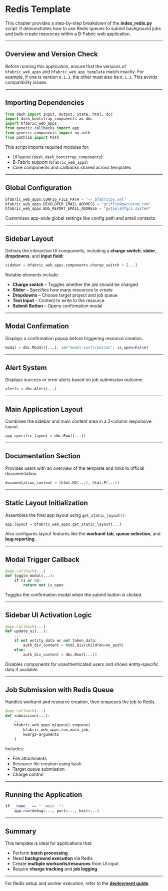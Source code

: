 # Redis Template

This chapter provides a step-by-step breakdown of the **index_redis.py** script. It demonstrates how to use Redis queues to submit background jobs and bulk-create resources within a B-Fabric web application.

---

## Overview and Version Check

Before running this application, ensure that the versions of `bfabric_web_apps` and `bfabric_web_app_template` match exactly. For example, if one is version `0.1.3`, the other must also be `0.1.3`. This avoids compatibility issues.

---

## Importing Dependencies

```python
from dash import Input, Output, State, html, dcc
import dash_bootstrap_components as dbc
import bfabric_web_apps
from generic.callbacks import app
from generic.components import no_auth
from pathlib import Path
```

This script imports required modules for:
- UI layout (`dash`, `dash_bootstrap_components`)
- B-Fabric support (`bfabric_web_apps`)
- Core components and callbacks shared across templates

---

## Global Configuration

```python
bfabric_web_apps.CONFIG_FILE_PATH = "~/.bfabricpy.yml"
bfabric_web_apps.DEVELOPER_EMAIL_ADDRESS = "griffin@gwcustom.com"
bfabric_web_apps.BUG_REPORT_EMAIL_ADDRESS = "gwtools@fgcz.system"
```

Customizes app-wide global settings like config path and email contacts.

---

## Sidebar Layout

Defines the interactive UI components, including a **charge switch**, **slider**, **dropdowns**, and **input field**:

```python
sidebar = bfabric_web_apps.components.charge_switch + [...]
```

Notable elements include:
- **Charge switch** – Toggles whether the job should be charged
- **Slider** – Specifies how many resources to create
- **Dropdowns** – Choose target project and job queue
- **Text Input** – Content to write to the resource
- **Submit Button** – Opens confirmation modal

---

## Modal Confirmation

Displays a confirmation popup before triggering resource creation.

```python
modal = dbc.Modal([...], id="modal-confirmation", is_open=False)
```

---

## Alert System

Displays success or error alerts based on job submission outcome.

```python
alerts = dbc.Alert(...)
```

---

## Main Application Layout

Combines the sidebar and main content area in a 2-column responsive layout.

```python
app_specific_layout = dbc.Row([...])
```

---

## Documentation Section

Provides users with an overview of the template and links to official documentation.

```python
documentation_content = [html.H2(...), html.P(...)]
```

---

## Static Layout Initialization

Assembles the final app layout using `get_static_layout()`:

```python
app.layout = bfabric_web_apps.get_static_layout(...)
```

Also configures layout features like the **workunit tab**, **queue selection**, and **bug reporting**.

---

## Modal Trigger Callback

```python
@app.callback(...)
def toggle_modal(...):
    if n1 or n2:
        return not is_open
```

Toggles the confirmation modal when the submit button is clicked.

---

## Sidebar UI Activation Logic

```python
@app.callback(...)
def update_ui(...):
    ...
    if not entity_data or not token_data:
        auth_div_content = html.Div(children=no_auth)
    else:
        auth_div_content = dbc.Row([...])
```

Disables components for unauthenticated users and shows entity-specific data if available.

---

## Job Submission with Redis Queue

Handles workunit and resource creation, then enqueues the job to Redis.

```python
@app.callback(...)
def submission(...):
    ...
    bfabric_web_apps.q(queue).enqueue(
        bfabric_web_apps.run_main_job,
        kwargs=arguments
    )
```

Includes:
- File attachments
- Resource file creation using bash
- Target queue submission
- Charge control

---

## Running the Application

```python
if __name__ == "__main__":
    app.run(debug=..., port=..., host=...)
```

---

## Summary

This template is ideal for applications that:
- Perform **batch processing**
- Need **background execution** via Redis
- Create **multiple workunits/resources** from UI input
- Require **charge tracking** and **job logging**

---

For Redis setup and worker execution, refer to the **[deployment guide](installation_template.md)**.